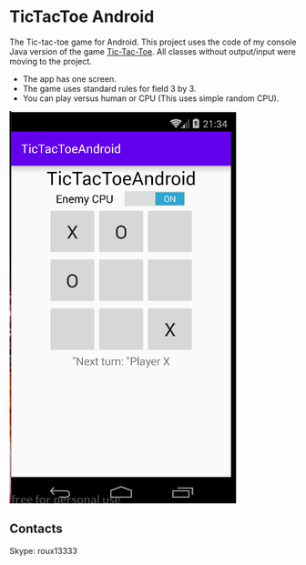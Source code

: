 # TicTacToe Android

The Tic-tac-toe game for Android.
This project uses the code of my console Java version of the game [Tic-Tac-Toe](https://github.com/Roux13/tictactoe).
All classes without output/input were moving to the project.

* The app has one screen.
* The game uses standard rules for field 3 by 3.
* You can play versus human or CPU (This uses simple random CPU).

![Image1 of TicTacAndroidScreen](/images/TicTacToeAndroid1.png)

## Contacts
 Skype: roux13333
